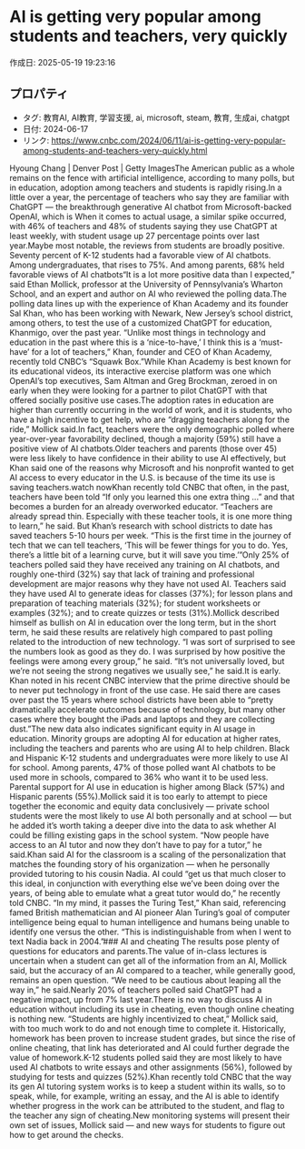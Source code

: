 # AI is getting very popular among students and teachers, very quickly

作成日: 2025-05-19 19:23:16

## プロパティ

- タグ: 教育AI, AI教育, 学習支援, ai, microsoft, steam, 教育, 生成ai, chatgpt
- 日付: 2024-06-17
- リンク: https://www.cnbc.com/2024/06/11/ai-is-getting-very-popular-among-students-and-teachers-very-quickly.html

Hyoung Chang | Denver Post | Getty ImagesThe American public as a whole remains on the fence with artificial intelligence, according to many polls, but in education, adoption among teachers and students is rapidly rising.In a little over a year, the percentage of teachers who say they are familiar with ChatGPT — the breakthrough generative AI chatbot from Microsoft-backed OpenAI, which is When it comes to actual usage, a similar spike occurred, with 46% of teachers and 48% of students saying they use ChatGPT at least weekly, with student usage up 27 percentage points over last year.Maybe most notable, the reviews from students are broadly positive. Seventy percent of K-12 students had a favorable view of AI chatbots. Among undergraduates, that rises to 75%. And among parents, 68% held favorable views of AI chatbots“It is a lot more positive data than I expected,” said Ethan Mollick, professor at the University of Pennsylvania’s Wharton School, and an expert and author on AI who reviewed the polling data.The polling data lines up with the experience of Khan Academy and its founder Sal Khan, who has been working with Newark, New Jersey’s school district, among others, to test the use of a customized ChatGPT for education, Khanmigo, over the past year. “Unlike most things in technology and education in the past where this is a ‘nice-to-have,’ I think this is a ‘must-have’ for a lot of teachers,” Khan, founder and CEO of Khan Academy, recently told CNBC’s “Squawk Box.”While Khan Academy is best known for its educational videos, its interactive exercise platform was one which OpenAI’s top executives, Sam Altman and Greg Brockman, zeroed in on early when they were looking for a partner to pilot ChatGPT with that offered socially positive use cases.The adoption rates in education are higher than currently occurring in the world of work, and it is students, who have a high incentive to get help, who are “dragging teachers along for the ride,” Mollick said.In fact, teachers were the only demographic polled where year-over-year favorability declined, though a majority (59%) still have a positive view of AI chatbots.Older teachers and parents (those over 45) were less likely to have confidence in their ability to use AI effectively, but Khan said one of the reasons why Microsoft and his nonprofit wanted to get AI access to every educator in the U.S. is because of the time its use is saving teachers.watch nowKhan recently told CNBC that often, in the past, teachers have been told “If only you learned this one extra thing ...” and that becomes a burden for an already overworked educator. “Teachers are already spread thin. Especially with these teacher tools, it is one more thing to learn,” he said. But Khan’s research with school districts to date has saved teachers 5-10 hours per week. “This is the first time in the journey of tech that we can tell teachers, ‘This will be fewer things for you to do. Yes, there’s a little bit of a learning curve, but it will save you time.’”Only 25% of teachers polled said they have received any training on AI chatbots, and roughly one-third (32%) say that lack of training and professional development are major reasons why they have not used AI. Teachers said they have used AI to generate ideas for classes (37%); for lesson plans and preparation of teaching materials (32%); for student worksheets or examples (32%); and to create quizzes or tests (31%).Mollick described himself as bullish on AI in education over the long term, but in the short term, he said these results are relatively high compared to past polling related to the introduction of new technology. “I was sort of surprised to see the numbers look as good as they do. I was surprised by how positive the feelings were among every group,” he said. “It’s not universally loved, but we’re not seeing the strong negatives we usually see,” he said.It is early. Khan noted in his recent CNBC interview that the prime directive should be to never put technology in front of the use case. He said there are cases over past the 15 years where school districts have been able to “pretty dramatically accelerate outcomes because of technology, but many other cases where they bought the iPads and laptops and they are collecting dust.”The new data also indicates significant equity in AI usage in education. Minority groups are adopting AI for education at higher rates, including the teachers and parents who are using AI to help children. Black and Hispanic K-12 students and undergraduates were more likely to use AI for school. Among parents, 47% of those polled want AI chatbots to be used more in schools, compared to 36% who want it to be used less. Parental support for AI use in education is higher among Black (57%) and Hispanic parents (55%).Mollick said it is too early to attempt to piece together the economic and equity data conclusively — private school students were the most likely to use AI both personally and at school — but he added it’s worth taking a deeper dive into the data to ask whether AI could be filling existing gaps in the school system. “Now people have access to an AI tutor and now they don’t have to pay for a tutor,” he said.Khan said AI for the classroom is a scaling of the personalization that matches the founding story of his organization — when he personally provided tutoring to his cousin Nadia. AI could “get us that much closer to this ideal, in conjunction with everything else we’ve been doing over the years, of being able to emulate what a great tutor would do,” he recently told CNBC. “In my mind, it passes the Turing Test,” Khan said, referencing famed British mathematician and AI pioneer Alan Turing’s goal of computer intelligence being equal to human intelligence and humans being unable to identify one versus the other. “This is indistinguishable from when I went to text Nadia back in 2004.”### AI and cheating
The results pose plenty of questions for educators and parents.The value of in-class lectures is uncertain when a student can get all of the information from an AI, Mollick said, but the accuracy of an AI compared to a teacher, while generally good, remains an open question. “We need to be cautious about leaping all the way in,” he said.Nearly 20% of teachers polled said ChatGPT had a negative impact, up from 7% last year.There is no way to discuss AI in education without including its use in cheating, even though online cheating is nothing new. “Students are highly incentivized to cheat,” Mollick said, with too much work to do and not enough time to complete it. Historically, homework has been proven to increase student grades, but since the rise of online cheating, that link has deteriorated and AI could further degrade the value of homework.K-12 students polled said they are most likely to have used AI chatbots to write essays and other assignments (56%), followed by studying for tests and quizzes (52%).Khan recently told CNBC that the way its gen AI tutoring system works is to keep a student within its walls, so to speak, while, for example, writing an essay, and the AI is able to identify whether progress in the work can be attributed to the student, and flag to the teacher any sign of cheating.New monitoring systems will present their own set of issues, Mollick said — and new ways for students to figure out how to get around the checks.